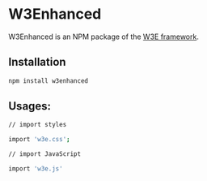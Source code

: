# W3Enhanced
W3Enhanced is an NPM package of the [W3E framework](https://github.com/emnawer/W3E).




## Installation

```sh
npm install w3enhanced

```



## Usages:

```sh
// import styles

import 'w3e.css';
```

```sh
// import JavaScript

import 'w3e.js'
```